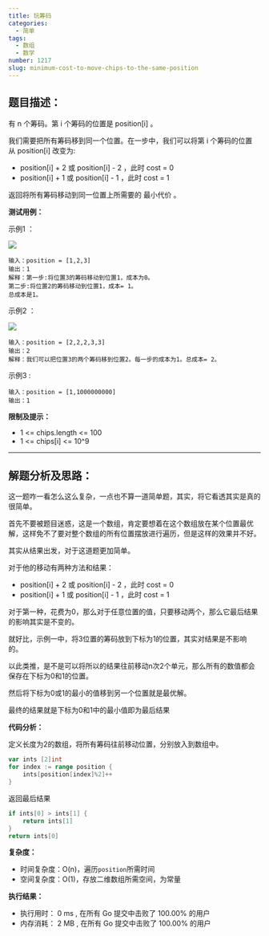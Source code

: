 ```yaml
---
title: 玩筹码
categories:
  - 简单
tags:
  - 数组
  - 数学
number: 1217
slug: minimum-cost-to-move-chips-to-the-same-position
---
```



## 题目描述：

有 n 个筹码。第 i 个筹码的位置是 position[i] 。

我们需要把所有筹码移到同一个位置。在一步中，我们可以将第 i 个筹码的位置从 position[i] 改变为:
- position[i] + 2 或 position[i] - 2 ，此时 cost = 0
- position[i] + 1 或 position[i] - 1 ，此时 cost = 1

返回将所有筹码移动到同一位置上所需要的 最小代价 。

**测试用例：**

示例1 ：

![](../img/leetcode/1217玩筹码/chips_e1.jpg)
```
输入：position = [1,2,3]
输出：1
解释：第一步:将位置3的筹码移动到位置1，成本为0。
第二步:将位置2的筹码移动到位置1，成本= 1。
总成本是1。 
```
示例2 ：

![](../img/leetcode/1217玩筹码/chip_e2.jpg)
```
输入：position = [2,2,2,3,3]
输出：2
解释：我们可以把位置3的两个筹码移到位置2。每一步的成本为1。总成本= 2。
```

示例3 :
```
输入：position = [1,1000000000]
输出：1
```

**限制及提示：**
- 1 <= chips.length <= 100
- 1 <= chips[i] <= 10^9

---
## 解题分析及思路：

这一题咋一看怎么这么复杂，一点也不算一道简单题，其实，将它看透其实是真的很简单。

首先不要被题目迷惑，这是一个数组，肯定要想着在这个数组放在某个位置最优解，这样免不了要对整个数组的所有位置摆放进行遍历，但是这样的效果并不好。

其实从结果出发，对于这道题更加简单。

对于他的移动有两种方法和结果：
- position[i] + 2 或 position[i] - 2 ，此时 cost = 0
- position[i] + 1 或 position[i] - 1 ，此时 cost = 1

对于第一种，花费为0，那么对于任意位置的值，只要移动两个，那么它最后结果的影响其实是不变的。

就好比，示例一中，将3位置的筹码放到下标为1的位置，其实对结果是不影响的。

以此类推，是不是可以将所以的结果往前移动n次2个单元，那么所有的数值都会保存在下标为0和1的位置。

然后将下标为0或1的最小的值移到另一个位置就是最优解。

最终的结果就是下标为0和1中的最小值即为最后结果



**代码分析：**

定义长度为2的数组，将所有筹码往前移动位置，分别放入到数组中。
```go
var ints [2]int
for index := range position {
    ints[position[index]%2]++
}
```

返回最后结果
```go
if ints[0] > ints[1] {
    return ints[1]
}
return ints[0]
```


**复杂度：**
- 时间复杂度：O(n)，遍历`position`所需时间
- 空间复杂度：O(1)，存放二维数组所需空间，为常量

**执行结果：**
- 执行用时： 0 ms , 在所有 Go 提交中击败了 100.00% 的用户
- 内存消耗： 2 MB , 在所有 Go 提交中击败了 100.00% 的用户
